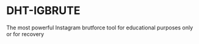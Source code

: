 # DHT-IGBRUTE
The most powerful Instagram brutforce tool for educational purposes only or for recovery 
